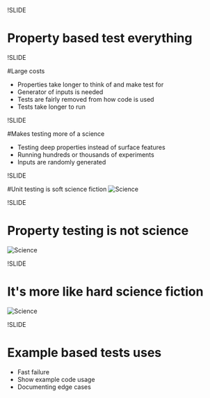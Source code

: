 !SLIDE

# Property based test everything

!SLIDE

#Large costs
- Properties take longer to think of and make test for
- Generator of inputs is needed
- Tests are fairly removed from how code is used
- Tests take longer to run

!SLIDE

#Makes testing more of a science
- Testing deep properties instead of surface features
- Running hundreds or thousands of experiments
- Inputs are randomly generated

!SLIDE

#Unit testing is soft science fiction
![Science](../../images/soft_science_fiction.png)

!SLIDE

# Property testing is not science
![Science](../../images/science.png)

!SLIDE

# It's more like hard science fiction
![Science](../../images/hard_science_fiction.png)

!SLIDE

# Example based tests uses
- Fast failure
- Show example code usage
- Documenting edge cases
